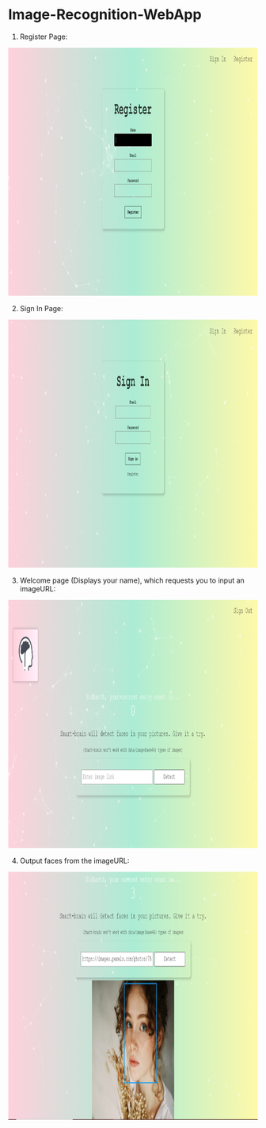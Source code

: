 # Image-Recognition-WebApp

1. Register Page:
<img src="1. Register.PNG" alt="Register" width="700" height="500">

2. Sign In Page:
<img src="2. Sign In.PNG" alt="SignIn" width="700" height="500">

3. Welcome page (Displays your name), which requests you to input an imageURL:
<img src="3. Welcome page.PNG" alt="Welcome" width="700" height="500">

4. Output faces from the imageURL:
<img src="4. Face from Image URL.PNG" alt="Output" width="700" height="500">
